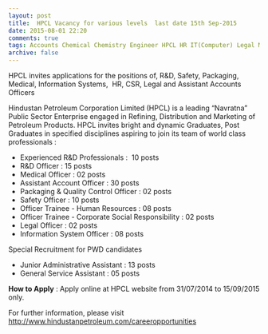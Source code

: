 ```yaml
---
layout: post
title:  HPCL Vacancy for various levels  last date 15th Sep-2015
date: 2015-08-01 22:20
comments: true
tags: Accounts Chemical Chemistry Engineer HPCL HR IT(Computer) Legal MBA MBBS Medical Officer Public-Sector Research Special Drive Trainee
archive: false
---
```

HPCL invites applications for the positions of, R&D, Safety, Packaging, Medical, Information Systems,  HR, CSR, Legal and Assistant Accounts Officers 

Hindustan Petroleum Corporation Limited (HPCL) is a leading “Navratna” Public Sector Enterprise engaged in Refining, Distribution and Marketing of Petroleum Products. HPCL invites bright and dynamic Graduates, Post Graduates in specified disciplines aspiring to join its team of world class professionals :

- Experienced R&D Professionals :  10 posts
- R&D Officer : 15 posts
- Medical Officer : 02 posts
- Assistant Account Officer : 30 posts
- Packaging & Quality Control Officer : 02 posts
- Safety Officer : 10 posts
- Officer Trainee - Human Resources : 08 posts 
- Officer Trainee - Corporate Social Responsibility : 02 posts
- Legal Officer : 02 posts 
- Information System Officer : 08 posts

Special Recruitment for PWD candidates 

- Junior Administrative Assistant : 13 posts  
- General Service Assistant : 05 posts

**How to Apply** : Apply online at HPCL website from 31/07/2014 to 15/09/2015 only.

For further information, please visit  http://www.hindustanpetroleum.com/careeropportunities   
